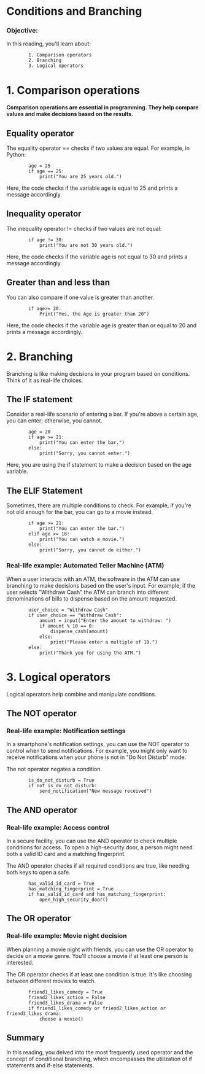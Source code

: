 # Conditions and Branching

### Objective:
In this reading, you'll learn about:

            1. Comparison operators
            2. Branching
            3. Logical operators


# 1. Comparison operations
#### Comparison operations are essential in programming. They help compare values and make decisions based on the results.

## Equality operator
The equality operator == checks if two values are equal. For example, in Python:

            age = 25
            if age == 25:
                print("You are 25 years old.")

Here, the code checks if the variable age is equal to 25 and prints a message accordingly.

## Inequality operator
The inequality operator != checks if two values are not equal:

            if age != 30:
                print("You are not 30 years old.")

Here, the code checks if the variable age is not equal to 30 and prints a message accordingly.

## Greater than and less than
You can also compare if one value is greater than another.

            if age>= 20:
                Print("Yes, the Age is greater than 20")

Here, the code checks if the variable age is greater than or equal to 20 and prints a message accordingly.

# 2. Branching
Branching is like making decisions in your program based on conditions. Think of it as real-life choices.

## The IF statement
Consider a real-life scenario of entering a bar. If you're above a certain age, you can enter; otherwise, you cannot.

            age = 20
            if age >= 21:
                print("You can enter the bar.")
            else:
                print("Sorry, you cannot enter.")

Here, you are using the if statement to make a decision based on the age variable.

## The ELIF Statement
Sometimes, there are multiple conditions to check. For example, if you're not old enough for the bar, you can go to a movie instead.

            if age >= 21:
                print("You can enter the bar.")
            elif age >= 18:
                print("You can watch a movie.")
            else:
                print("Sorry, you cannot do either.")

### Real-life example: Automated Teller Machine (ATM)
When a user interacts with an ATM, the software in the ATM can use branching to make decisions based on the user's input. For example, if the user selects "Withdraw Cash" the ATM can branch into different denominations of bills to dispense based on the amount requested.

            user_choice = "Withdraw Cash"
            if user_choice == "Withdraw Cash":
                amount = input("Enter the amount to withdraw: ")
                if amount % 10 == 0:
                    dispense_cash(amount)
                else:
                    print("Please enter a multiple of 10.")
            else:
                print("Thank you for using the ATM.")


# 3. Logical operators
Logical operators help combine and manipulate conditions.

## The NOT operator

### Real-life example: Notification settings

In a smartphone's notification settings, you can use the NOT operator to control when to send notifications. For example, you might only want to receive notifications when your phone is not in "Do Not Disturb" mode.

The not operator negates a condition.

            is_do_not_disturb = True
            if not is_do_not_disturb:
                send_notification("New message received")

## The AND operator

### Real-life example: Access control

In a secure facility, you can use the AND operator to check multiple conditions for access. To open a high-security door, a person might need both a valid ID card and a matching fingerprint.

The AND operator checks if all required conditions are true, like needing both keys to open a safe.

            has_valid_id_card = True
            has_matching_fingerprint = True
            if has_valid_id_card and has_matching_fingerprint:
                open_high_security_door()

## The OR operator

### Real-life example: Movie night decision

When planning a movie night with friends, you can use the OR operator to decide on a movie genre. You'll choose a movie if at least one person is interested.

The OR operator checks if at least one condition is true. It's like choosing between different movies to watch.

            friend1_likes_comedy = True
            friend2_likes_action = False
            friend3_likes_drama = False
            if friend1_likes_comedy or friend2_likes_action or friend3_likes_drama:
                choose a movie()

## Summary

In this reading, you delved into the most frequently used operator and the concept of conditional branching, which encompasses the utilization of if statements and if-else statements.